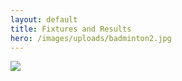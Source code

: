 ```yaml
---
layout: default
title: Fixtures and Results
hero: /images/uploads/badminton2.jpg
---
```

![](/images/uploads/results_230208.jpg)